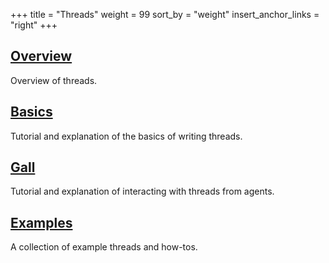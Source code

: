 +++
title = "Threads"
weight = 99
sort_by = "weight"
insert_anchor_links = "right"
+++

## [Overview](reference/arvo/threads/overview)

Overview of threads.

## [Basics](reference/arvo/threads/basics/)

Tutorial and explanation of the basics of writing threads.

## [Gall](reference/arvo/threads/gall/)

Tutorial and explanation of interacting with threads from agents.

## [Examples](reference/arvo/threads/examples/)

A collection of example threads and how-tos.

